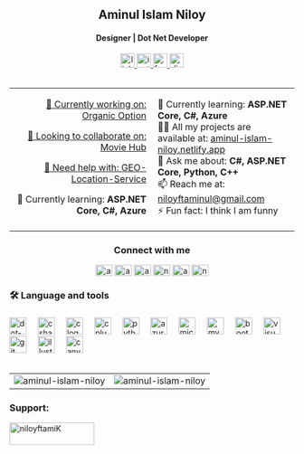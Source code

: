 <h2 align="center">Aminul Islam Niloy</h2>
<h4 align="center">Designer | Dot Net Developer</h4>

<div align="center">
  <a href="https://linkedin.com/in/aminul-islam-niloy-78ba98167" target="_blank">
    <img src="https://img.shields.io/static/v1?message=LinkedIn&logo=linkedin&label=&color=0077B5&logoColor=white&labelColor=&style=for-the-badge" height="25" alt="linkedin logo"  />
  </a>
  <a href="https://instagram.com/aminul_islam_122" target="_blank">
    <img src="https://img.shields.io/static/v1?message=Instagram&logo=instagram&label=&color=E4405F&logoColor=white&labelColor=&style=for-the-badge" height="25" alt="instagram logo"  />
  </a>
  <a href="https://fb.com/aminulislamniloy12" target="_blank">
    <img src="https://img.shields.io/static/v1?message=Facebook&logo=facebook&label=&color=1877F2&logoColor=white&labelColor=&style=for-the-badge" height="25" alt="facebook logo"  />
  </a>
  <a href="https://discord.gg/aminul5284" target="_blank">
    <img src="https://img.shields.io/static/v1?message=Discord&logo=discord&label=&color=7289DA&logoColor=white&labelColor=&style=for-the-badge" height="25" alt="discord logo"  />
  </a>
</div>


</br>
<table width="100%">
  <tr>
    <td valign="top" width="50%" style="text-align: right; padding-right: 10px;">
      <p align="right">
        <a href="https://github.com/aminul-islam-niloy/Organic-Option.git">🔭 Currently working on: Organic Option</a>
      </p>
      <p align="right">
        <a href="https://github.com/aminul-islam-niloy/Movie-Hub.git">👯 Looking to collaborate on: Movie Hub</a>
      </p>
      <p align="right">
        <a href="https://github.com/aminul-islam-niloy/GEO-Location-Service.git">🤝 Need help with: GEO-Location-Service</a>
      </p>
      <p align="right">
        🌱 Currently learning: <strong>ASP.NET Core, C#, Azure</strong>
      </p>
    </td>
    <td valign="top" width="50%" style="text-align: left; padding-left: 10px;">
     <p align="left">
        🌱 Currently learning: <strong>ASP.NET Core, C#, Azure</strong> <br/>
        👨‍💻 All my projects are available at: <a href="https://aminul-islam-niloy.github.io/My-Portfolio/">aminul-islam-niloy.netlify.app</a> <br/>
        💬 Ask me about: <strong>C#, ASP.NET Core, Python, C++</strong> <br/>
        📫 Reach me at: <a href="mailto:niloyftaminul@gmail.com">niloyftaminul@gmail.com</a> <br/>
        ⚡ Fun fact: I think I am funny
      </p>
    </td>
  </tr>
</table>



  <h3 align="center">Connect with me</h3>
  <p align="center">
    <a href="https://dev.to/aminulislamniloy" target="blank"><img align="center" src="https://raw.githubusercontent.com/rahuldkjain/github-profile-readme-generator/master/src/images/icons/Social/devto.svg" alt="aminulislamniloy" height="20" width="30" /></a>
    <a href="https://twitter.com/aminulislamnil7" target="blank"><img align="center" src="https://raw.githubusercontent.com/rahuldkjain/github-profile-readme-generator/master/src/images/icons/Social/twitter.svg" alt="aminulislamnil7" height="20" width="30" /></a>
    <a href="https://stackoverflow.com/users/aminul-islam-niloy" target="blank"><img align="center" src="https://raw.githubusercontent.com/rahuldkjain/github-profile-readme-generator/master/src/images/icons/Social/stack-overflow.svg" alt="aminul-islam-niloy" height="20" width="30" /></a>
    <a href="https://dribbble.com/niloyftaminul" target="blank"><img align="center" src="https://raw.githubusercontent.com/rahuldkjain/github-profile-readme-generator/master/src/images/icons/Social/dribbble.svg" alt="niloyftaminul" height="20" width="30" /></a>
    <a href="https://codeforces.com/profile/aminulislam122" target="blank"><img align="center" src="https://raw.githubusercontent.com/rahuldkjain/github-profile-readme-generator/master/src/images/icons/Social/codeforces.svg" alt="aminulislam122" height="20" width="30" /></a>
    <a href="https://www.leetcode.com/niloyftaminul" target="blank"><img align="center" src="https://raw.githubusercontent.com/rahuldkjain/github-profile-readme-generator/master/src/images/icons/Social/leet-code.svg" alt="niloyftaminul" height="20" width="30" /></a>
  </p>
</hr>

###

<h3 align="left">🛠 Language and tools</h3>

###

<div align="left">
  <img src="https://cdn.jsdelivr.net/gh/devicons/devicon/icons/dot-net/dot-net-plain-wordmark.svg" height="30" alt="dot-net logo"  />
  <img width="12" />
  <img src="https://cdn.jsdelivr.net/gh/devicons/devicon/icons/csharp/csharp-original.svg" height="30" alt="csharp logo"  />
  <img width="12" />
  <img src="https://cdn.jsdelivr.net/gh/devicons/devicon/icons/c/c-original.svg" height="30" alt="c logo"  />
  <img width="12" />
  <img src="https://cdn.jsdelivr.net/gh/devicons/devicon/icons/cplusplus/cplusplus-original.svg" height="30" alt="cplusplus logo"  />
  <img width="12" />
  <img src="https://cdn.jsdelivr.net/gh/devicons/devicon/icons/python/python-original.svg" height="30" alt="python logo"  />
  <img width="12" />
  <img src="https://cdn.jsdelivr.net/gh/devicons/devicon/icons/azure/azure-original.svg" height="30" alt="azure logo"  />
  <img width="12" />
  <img src="https://cdn.jsdelivr.net/gh/devicons/devicon/icons/microsoftsqlserver/microsoftsqlserver-plain.svg" height="30" alt="microsoftsqlserver logo"  />
  <img width="12" />
  <img src="https://cdn.jsdelivr.net/gh/devicons/devicon/icons/mysql/mysql-original.svg" height="30" alt="mysql logo"  />
  <img width="12" />
  <img src="https://cdn.jsdelivr.net/gh/devicons/devicon/icons/bootstrap/bootstrap-original.svg" height="30" alt="bootstrap logo"  />
  <img width="12" />
  <img src="https://cdn.jsdelivr.net/gh/devicons/devicon/icons/visualstudio/visualstudio-plain.svg" height="30" alt="visualstudio logo"  />
  <img width="12" />
  <img src="https://cdn.jsdelivr.net/gh/devicons/devicon/icons/git/git-original.svg" height="30" alt="git logo"  />
  <img width="12" />
  <img src="https://cdn.jsdelivr.net/gh/devicons/devicon/icons/illustrator/illustrator-plain.svg" height="30" alt="illustrator logo"  />
  <img width="12" />
  <img src="https://cdn.jsdelivr.net/gh/devicons/devicon/icons/canva/canva-original.svg" height="30" alt="canva logo"  />
</div>
 
</br>
<table>
  <tr>
    <td>
      <img align="center" src="https://github-readme-stats.vercel.app/api?username=aminul-islam-niloy&show_icons=true&locale=en" alt="aminul-islam-niloy" />
    </td>
    <td>
      <img align="center" src="https://github-readme-streak-stats.herokuapp.com/?user=aminul-islam-niloy&" alt="aminul-islam-niloy" />
    </td>
  </tr>
</table>


<h3 align="left">Support:</h3>  <p><a href="https://www.buymeacoffee.com/niloyftamiK"> <img align="center" src="https://cdn.buymeacoffee.com/buttons/v2/default-yellow.png" height="40" width="150" alt="niloyftamiK" /></a></p><br><br>





